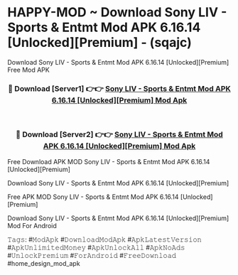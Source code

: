 # HAPPY-MOD ~ Download Sony LIV - Sports & Entmt Mod APK 6.16.14 [Unlocked][Premium] - (sqajc)
Download Sony LIV - Sports & Entmt Mod APK 6.16.14 [Unlocked][Premium] Free Mod APK

<div align="center">
<h3>🔴 Download [Server1] 👉👉 <a href="https://apk-comot.site?title=Sony_LIV_-_Sports_&_Entmt_Mod_APK_6.16.14_[Unlocked][Premium]">Sony LIV - Sports & Entmt Mod APK 6.16.14 [Unlocked][Premium] Mod Apk</a></h3><br>

<h3>🔴 Download [Server2] 👉👉 <a href="https://apk-comot.site?title=Sony_LIV_-_Sports_&_Entmt_Mod_APK_6.16.14_[Unlocked][Premium]">Sony LIV - Sports & Entmt Mod APK 6.16.14 [Unlocked][Premium] Mod Apk</a></h3>
</div>


Free Download APK MOD Sony LIV - Sports & Entmt Mod APK 6.16.14 [Unlocked][Premium]

Download Sony LIV - Sports & Entmt Mod APK 6.16.14 [Unlocked][Premium] 

Free APK MOD Sony LIV - Sports & Entmt Mod APK 6.16.14 [Unlocked][Premium] 

Download Sony LIV - Sports & Entmt Mod APK 6.16.14 [Unlocked][Premium] Mod For Android

𝚃𝚊𝚐𝚜: #𝙼𝚘𝚍𝙰𝚙𝚔 #𝙳𝚘𝚠𝚗𝚕𝚘𝚊𝚍𝙼𝚘𝚍𝙰𝚙𝚔 #𝙰𝚙𝚔𝙻𝚊𝚝𝚎𝚜𝚝𝚅𝚎𝚛𝚜𝚒𝚘𝚗 #𝙰𝚙𝚔𝚄𝚗𝚕𝚒𝚖𝚒𝚝𝚎𝚍𝙼𝚘𝚗𝚎𝚢 #𝙰𝚙𝚔𝚄𝚗𝚕𝚘𝚌𝚔𝙰𝚕𝚕 #𝙰𝚙𝚔𝙽𝚘𝙰𝚍𝚜 #𝚄𝚗𝚕𝚘𝚌𝚔𝙿𝚛𝚎𝚖𝚒𝚞𝚖 #𝙵𝚘𝚛𝙰𝚗𝚍𝚛𝚘𝚒𝚍 #𝙵𝚛𝚎𝚎𝙳𝚘𝚠𝚗𝚕𝚘𝚊𝚍 #home_design_mod_apk